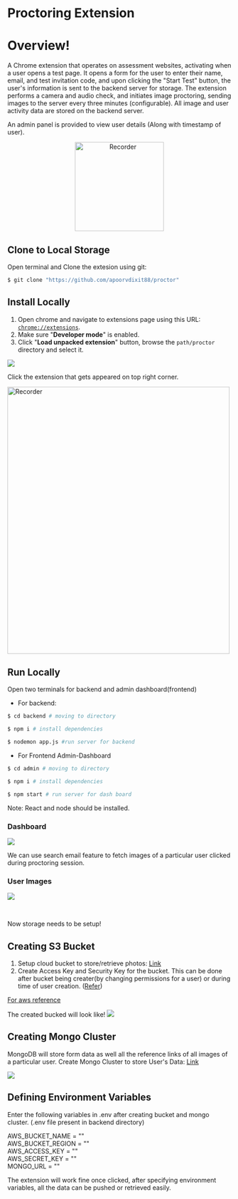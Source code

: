 # Proctoring Extension

# Overview!

A Chrome extension that operates on assessment websites, activating when a user opens a test page. It opens a form for the user to enter their name, email, and test invitation code, and upon clicking the "Start Test" button, the user's information is sent to the backend server for storage. The extension performs a camera and audio check, and initiates image proctoring, sending images to the server every three minutes (configurable). All image and user activity data are stored on the backend server.

An admin panel is provided to view user details (Along with timestamp of user).

</p>

<p align="center">
  <img width="200px" src="logo.png" alt="Recorder" />
</p>

## Clone to Local Storage

Open terminal and Clone the extesion using git:

```bash
$ git clone "https://github.com/apoorvdixit88/proctor"
```

## Install Locally

1. Open chrome and navigate to extensions page using this URL: [`chrome://extensions`](chrome://extensions).
1. Make sure "**Developer mode**" is enabled.
1. Click "**Load unpacked extension**" button, browse the `path/proctor` directory and select it.

![](./assets/dev-guide.PNG)

Click the extension that gets appeared on top right corner.

<img width="500px" height  ="600px" src="assets/form.PNG" alt="Recorder" />
<!-- ![](./assets/form.PNG) -->

<br>

## Run Locally

Open two terminals for backend and admin dashboard(frontend)

- For backend:

```bash
$ cd backend # moving to directory

$ npm i # install dependencies

$ nodemon app.js #run server for backend
```

- For Frontend Admin-Dashboard

```bash
$ cd admin # moving to directory

$ npm i # install dependencies

$ npm start # run server for dash board
```

Note: React and node should be installed.

### Dashboard

![](./assets/dashboard.PNG)

We can use search email feature to fetch images of a particular user clicked during proctoring session.

### User Images

![](./assets/dashboard_img.PNG)

<!-- dashboard_img.PNG -->

<br>

Now storage needs to be setup!

## Creating S3 Bucket

1. Setup cloud bucket to store/retrieve photos: [Link](https://docs.aws.amazon.com/AmazonS3/latest/userguide/creating-bucket.html)
2. Create Access Key and Security Key for the bucket. This can be done after bucket being creater(by changing permissions for a user) or during time of user creation. ([Refer](https://aws.amazon.com/premiumsupport/knowledge-center/create-access-key/))

[For aws reference](https://docs.aws.amazon.com/AmazonS3/latest/userguide/creating-bucket.html)

The created bucked will look like!
![](./assets/bucket.PNG)

## Creating Mongo Cluster

MongoDB will store form data as well all the reference links of all images of a particular user.
Create Mongo Cluster to store User's Data: [Link](https://www.mongodb.com/basics/clusters/mongodb-cluster-setup)

![](./assets/mongo.PNG)

## Defining Environment Variables

Enter the following variables in .env after creating bucket and mongo cluster. (.env file present in backend directory)

AWS_BUCKET_NAME = "" <br>
AWS_BUCKET_REGION = "" <br>
AWS_ACCESS_KEY = ""<br>
AWS_SECRET_KEY = ""<br>
MONGO_URL = ""<br>

The extension will work fine once clicked, after specifying environment variables, all the data can be pushed or retrieved easily.
